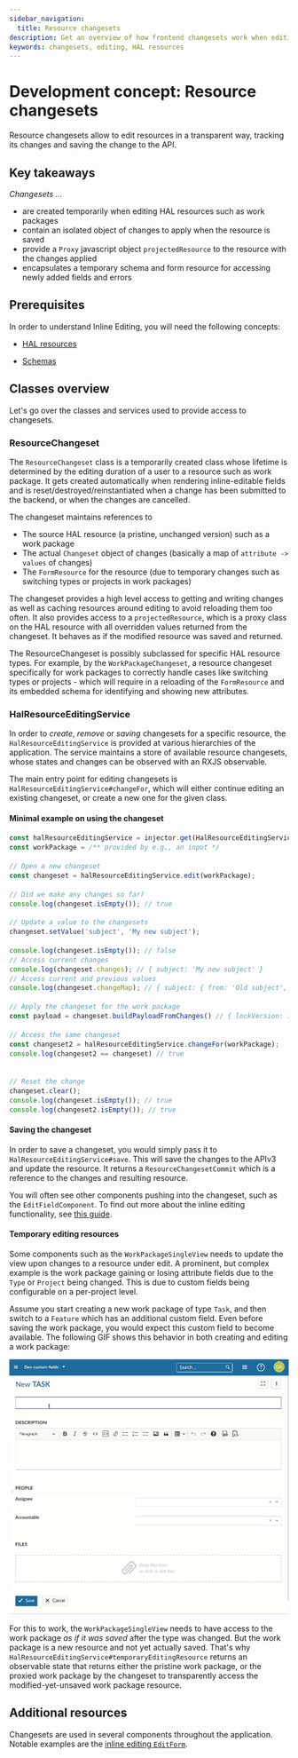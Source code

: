 ```yaml
---
sidebar_navigation:
  title: Resource changesets
description: Get an overview of how frontend changesets work when editing hal resources
keywords: changesets, editing, HAL resources
---
```


# Development concept: Resource changesets

Resource changesets allow to edit resources in a transparent way, tracking its changes and saving the change to the API.

## Key takeaways

*Changesets ...*

- are created temporarily when editing HAL resources such as work packages
- contain an isolated object of changes to apply when the resource is saved
- provide a `Proxy` javascript object `projectedResource` to the resource with the changes applied
- encapsulates a temporary schema and form resource for accessing newly added fields and errors

## Prerequisites

In order to understand Inline Editing, you will need the following concepts:

- [HAL resources](../hal-resources)

- [Schemas](../resource-schemas)

## Classes overview

Let's go over the classes and services used to provide access to changesets.

### ResourceChangeset

The `ResourceChangeset` class is a temporarily created class whose lifetime is determined by the editing duration of a user to a resource such as work package. It gets created automatically when rendering inline-editable fields and is reset/destroyed/reinstantiated when a change has been submitted to the backend, or when the changes are cancelled.

The changeset maintains references to

* The source HAL resource (a pristine, unchanged version) such as a work package
* The actual `Changeset` object of changes (basically a map of `attribute -> values` of changes)
* The `FormResource` for the resource (due to temporary changes such as switching types or projects in work packages)

The changeset provides a high level access to getting and writing changes as well as caching resources around editing to avoid reloading them too often. It also provides access to a `projectedResource`, which is a proxy class on the HAL resource with all overridden values returned from the changeset. It behaves as if the modified resource was saved and returned.

The ResourceChangeset is possibly subclassed for specific HAL resource types. For example, by the `WorkPackageChangeset`, a resource changeset specifically for work packages to correctly handle cases like switching types or projects - which will require in a reloading of the `FormResource` and its embedded schema for identifying and showing new attributes.

### HalResourceEditingService

In order to *create*, *remove* or *saving* changesets for a specific resource, the `HalResourceEditingService` is provided at various hierarchies of the application. The service maintains a store of available resource changesets, whose states and changes can be observed with an RXJS observable.

The main entry point for editing changesets is `HalResourceEditingService#changeFor`, which will either continue editing an existing changeset, or create a new one for the given class.

#### Minimal example on using the changeset

```typescript
const halResourceEditingService = injector.get(HalResourceEditingService);
const workPackage = /** provided by e.g., an input */

// Open a new changeset
const changeset = halResourceEditingService.edit(workPackage);

// Did we make any changes so far?
console.log(changeset.isEmpty()); // true

// Update a value to the changesets
changeset.setValue('subject', 'My new subject');

console.log(changeset.isEmpty()); // false
// Access current changes
console.log(changeset.changes); // { subject: 'My new subject' }
// Access current and previous values
console.log(changeset.changeMap); // { subject: { from: 'Old subject', to: 'My new subject' } }

// Apply the changeset for the work package
const payload = changeset.buildPayloadFromChanges() // { lockVersion: 1, subject: 'My new subject'};

// Access the same changeset
const changeset2 = halResourceEditingService.changeFor(workPackage);
console.log(changeset2 == changeset) // true


// Reset the change
changeset.clear();
console.log(changeset.isEmpty()); // true
console.log(changeset2.isEmpty()); // true
```

#### Saving the changeset

In order to save a changeset, you would simply pass it to `HalResourceEditingService#save`. This will save the changes to the APIv3 and update the resource. It returns a `ResourceChangesetCommit` which is a reference to the changes and resulting resource.

You will often see other components pushing into the changeset, such as the `EditFieldComponent`. To find out more about the inline editing functionality, see [this guide](../inline-editing).

#### Temporary editing resources

Some components such as the `WorkPackageSingleView` needs to update the view upon changes to a resource under edit. A prominent, but complex example is the work package gaining or losing attribute fields due to the `Type` or `Project` being changed. This is due to custom fields being configurable on a per-project level.

Assume you start creating a new work package of type `Task`, and then switch to a `Feature` which has an additional custom field. Even before saving the work package, you would expect this custom field to become available. The following GIF shows this behavior in both creating and editing a work package:

![Type switching resulting in new attributes](type-switching.gif)

For this to work, the `WorkPackageSingleView` needs to have access to the work package *as if it was saved* after the type was changed. But the work package is a new resource and not yet actually saved. That's why `HalResourceEditingService#temporaryEditingResource` returns an observable state that returns either the pristine work package, or the proxied work package by the changeset to transparently access the modified-yet-unsaved work package resource.

## Additional resources

Changesets are used in several components throughout the application. Notable examples are the [inline editing `EditForm`](../inline-editing).
